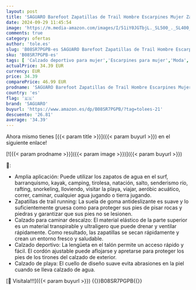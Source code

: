 ```yaml
---
layout: post
title: 'SAGUARO Barefoot Zapatillas de Trail Hombre Escarpines Mujer Zapatos de Agua Minimalistas Zapatillas de Deporte Acuaticos Exterior Interior Azul 37'
date: 2024-09-29 11:45:54
image: 'https://m.media-amazon.com/images/I/51iY0JGTbjL._SL500_._SL400_.jpg'
comments: true
category: ofertas
author: 'tole.es'
slug: 'B08SR7PGPB-es SAGUARO Barefoot Zapatillas de Trail Hombre Escarpines...'
sku: 'B08SR7PGPB-es'
tags: [ 'Calzado deportivo para mujer','Escarpines para mujer','Moda','Moda Hombre','Moda Mujer','Zapatillas deportivas y de moda para mujer','Zapatos para mujer','saguaro','zapatos','🇪🇸', ]
actualPrice: 34.39 EUR
currency: EUR
price: 34.39
comparePrice: 46.99 EUR
prodname: 'SAGUARO Barefoot Zapatillas de Trail Hombre Escarpines Mujer Zapatos de Agua Minimalistas Zapatillas de Deporte Acuaticos Exterior Interior Azul 37'
country: 'es'
flag: '🇪🇸'
brand: 'SAGUARO'
buyurl: 'https://www.amazon.es/dp/B08SR7PGPB/?tag=tolees-21'
descuento: '26.81'
average: '34.39'
---
```


Ahora mismo tienes [{{< param title >}}]({{< param buyurl >}}) en el siguiente enlace!

[![{{< param prodname >}}]({{< param image >}})]({{< param buyurl >}})

🔎:

- Amplia aplicación: Puede utilizar los zapatos de agua en el surf, barranquismo, kayak, camping, tirolesa, natación, salto, senderismo río, rafting, snorkeling, lloviendo, visitar la playa, viajar, aeróbic acuático, correr, caminar, cualquier agua jugando o tierra jugando.
- Zapatillas de trail running: La suela de goma antideslizante es suave y lo suficientemente gruesa como para proteger sus pies de pisar rocas y piedras y garantizar que sus pies no se lesionen.
- Calzado para caminar descalzo: El material elástico de la parte superior es un material transpirable y ultraligero que puede drenar y ventilar rápidamente. Como resultado, las zapatillas se secan rápidamente y crean un entorno fresco y saludable.
- Calzado deportivo: La lengüeta en el talón permite un acceso rápido y fácil. El cordón ajustable puede aflojarse y apretarse para proteger los pies de los tirones del calzado de exterior.
- Calzado de playa: El cuello de diseño suave evita abrasiones en la piel cuando se lleva calzado de agua.

[🛒 Visítala!!!]({{< param buyurl >}})
{{<world>}}B08SR7PGPB{{</world>}}
